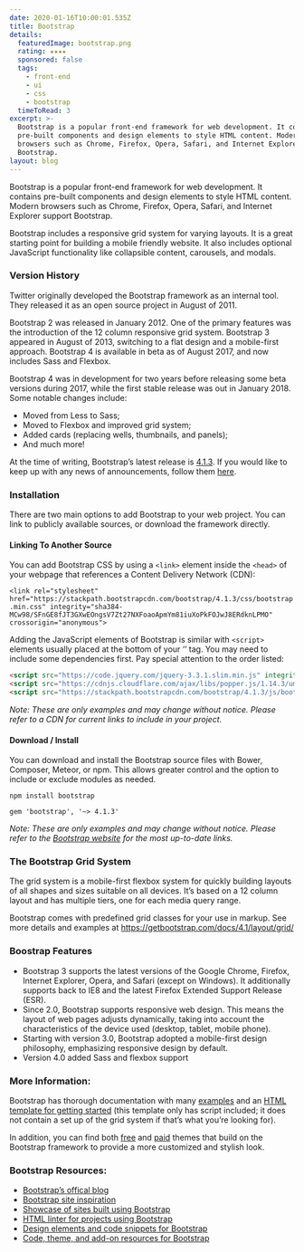 ```yaml
---
date: 2020-01-16T10:00:01.535Z
title: Bootstrap
details:
  featuredImage: bootstrap.png
  rating: ★★★★
  sponsored: false
  tags:
    - front-end
    - ui
    - css
    - bootstrap
  timeToRead: 3
excerpt: >-
  Bootstrap is a popular front-end framework for web development. It contains
  pre-built components and design elements to style HTML content. Modern
  browsers such as Chrome, Firefox, Opera, Safari, and Internet Explorer support
  Bootstrap.
layout: blog
---
```

Bootstrap is a popular front-end framework for web development. It contains pre-built components and design elements to style HTML content. Modern browsers such as Chrome, Firefox, Opera, Safari, and Internet Explorer support Bootstrap.

Bootstrap includes a responsive grid system for varying layouts. It is a great starting point for building a mobile friendly website. It also includes optional JavaScript functionality like collapsible content, carousels, and modals.

### Version History

Twitter originally developed the Bootstrap framework as an internal tool. They released it as an open source project in August of 2011.

Bootstrap 2 was released in January 2012. One of the primary features was the introduction of the 12 column responsive grid system. Bootstrap 3 appeared in August of 2013, switching to a flat design and a mobile-first approach. Bootstrap 4 is available in beta as of August 2017, and now includes Sass and Flexbox.

Bootstrap 4 was in development for two years before releasing some beta versions during 2017, while the first stable release was out in January 2018. Some notable changes include:

* Moved from Less to Sass;
* Moved to Flexbox and improved grid system;
* Added cards (replacing wells, thumbnails, and panels);
* And much more!

At the time of writing, Bootstrap’s latest release is [4.1.3](http://blog.getbootstrap.com/2018/07/24/bootstrap-4-1-3/). If you would like to keep up with any news of announcements, follow them [here](http://blog.getbootstrap.com/).

### Installation

There are two main options to add Bootstrap to your web project. You can link to publicly available sources, or download the framework directly.

#### Linking To Another Source

You can add Bootstrap CSS by using a `<link>` element inside the `<head>` of your webpage that references a Content Delivery Network (CDN):

`<link rel="stylesheet" href="https://stackpath.bootstrapcdn.com/bootstrap/4.1.3/css/bootstrap.min.css" integrity="sha384-MCw98/SFnGE8fJT3GXwEOngsV7Zt27NXFoaoApmYm81iuXoPkFOJwJ8ERdknLPMO" crossorigin="anonymous">`

Adding the JavaScript elements of Bootstrap is similar with `<script>` elements usually placed at the bottom of your ‘’ tag. You may need to include some dependencies first. Pay special attention to the order listed:

```html
<script src="https://code.jquery.com/jquery-3.3.1.slim.min.js" integrity="sha384-q8i/X+965DzO0rT7abK41JStQIAqVgRVzpbzo5smXKp4YfRvH+8abtTE1Pi6jizo" crossorigin="anonymous"></script>
<script src="https://cdnjs.cloudflare.com/ajax/libs/popper.js/1.14.3/umd/popper.min.js" integrity="sha384-ZMP7rVo3mIykV+2+9J3UJ46jBk0WLaUAdn689aCwoqbBJiSnjAK/l8WvCWPIPm49" crossorigin="anonymous"></script>
<script src="https://stackpath.bootstrapcdn.com/bootstrap/4.1.3/js/bootstrap.min.js" integrity="sha384-ChfqqxuZUCnJSK3+MXmPNIyE6ZbWh2IMqE241rYiqJxyMiZ6OW/JmZQ5stwEULTy" crossorigin="anonymous"></script>
```

*Note: These are only examples and may change without notice. Please refer to a CDN for current links to include in your project.*

#### Download / Install

You can download and install the Bootstrap source files with Bower, Composer, Meteor, or npm. This allows greater control and the option to include or exclude modules as needed.

`npm install bootstrap`

`gem 'bootstrap', '~> 4.1.3'`

*Note: These are only examples and may change without notice. Please refer to the <a href="https://getbootstrap.com/" target="_blank" rel="nofollow" alt="bootstrap official website">Bootstrap website</a> for the most up-to-date links.*

### The Bootstrap Grid System

The grid system is a mobile-first flexbox system for quickly building layouts of all shapes and sizes suitable on all devices. It’s based on a 12 column layout and has multiple tiers, one for each media query range.

Bootstrap comes with predefined grid classes for your use in markup. See more details and examples at <https://getbootstrap.com/docs/4.1/layout/grid/>

### Boostrap Features

* Bootstrap 3 supports the latest versions of the Google Chrome, Firefox, Internet Explorer, Opera, and Safari (except on Windows). It additionally supports back to IE8 and the latest Firefox Extended Support Release (ESR).
* Since 2.0, Bootstrap supports responsive web design. This means the layout of web pages adjusts dynamically, taking into account the characteristics of the device used (desktop, tablet, mobile phone).
* Starting with version 3.0, Bootstrap adopted a mobile-first design philosophy, emphasizing responsive design by default.
* Version 4.0 added Sass and flexbox support

### More Information:

Bootstrap has thorough documentation with many [examples](https://getbootstrap.com/docs/4.0/examples/) and an [HTML template for getting started](https://getbootstrap.com/docs/4.0/getting-started/introduction/) (this template only has script included; it does not contain a set up of the grid system if that’s what you’re looking for).

In addition, you can find both [free](https://bootswatch.com/) and [paid](https://themes.getbootstrap.com/) themes that build on the Bootstrap framework to provide a more customized and stylish look.

### Bootstrap Resources:

* [Bootstrap’s offical blog](http://blog.getbootstrap.com/)
* [Bootstrap site inspiration](http://expo.getbootstrap.com/)
* [Showcase of sites built using Bootstrap](http://builtwithbootstrap.com/)
* [HTML linter for projects using Bootstrap](https://github.com/twbs/bootlint)
* [Design elements and code snippets for Bootstrap](https://bootsnipp.com/)
* [Code, theme, and add-on resources for Bootstrap](http://expo.getbootstrap.com/resources/)
